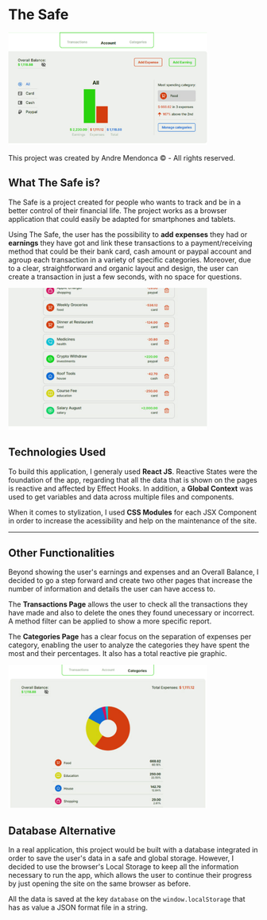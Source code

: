 # The Safe

<img src="./README-imgs/main.jpg" alt="The Safe front page" width="400"/>

This project was created by Andre Mendonca © - All rights reserved.

## What The Safe is?
The Safe is a project created for people who wants to track and be in a better control of their financial life. The project works as a browser application that could easily be adapted for smartphones and tablets.

Using The Safe, the user has the possibility to **add expenses** they had or **earnings** they have got and link these transactions to a payment/receiving method that could be their bank card, cash amount or paypal account and agroup each transaction in a variety of specific categories. Moreover, due to a clear, straightforward and organic layout and design, the user can create a transaction in just a few seconds, with no space for questions.

<img src="./README-imgs/transactions.jpg" alt="Transactions page" width="400"/>

## Technologies Used

To build this application, I generaly used **React JS**. Reactive States were the foundation of the app, regarding that all the data that is shown on the pages is reactive and affected by Effect Hooks. In addition, a **Global Context** was used to get variables and data across multiple files and components.

When it comes to stylization, I used **CSS Modules** for each JSX Component in order to increase the acessibility and help on the maintenance of the site.

---

## Other Functionalities

Beyond showing the user's earnings and expenses and an Overall Balance, I decided to go a step forward and create two other pages that increase the number of information and details the user can have access to.

The **Transactions Page** allows the user to check all the transactions they have made and also to delete the ones they found unecessary or incorrect. A method filter can be applied to show a more specific report.

The **Categories Page** has a clear focus on the separation of expenses per category, enabling the user to analyze the categories they have spent the most and their percentages. It also has a total reactive pie graphic.

<img src="./README-imgs/categories.jpg" alt="Categories page" width="400"/>


## Database Alternative

In a real application, this project would be built with a database integrated in order to save the user's data in a safe and global storage. However, I decided to use the browser's Local Storage to keep all the information necessary to run the app, which allows the user to continue their progress by just opening the site on the same browser as before.

All the data is saved at the key ```database``` on the ```window.localStorage``` that has as value a JSON format file in a string.

